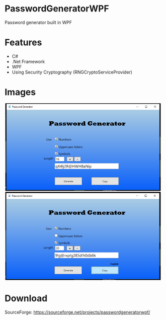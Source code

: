 # PasswordGeneratorWPF
Password generator built in WPF

# Features
- C#
- .Net Framework
- WPF
- Using Security Cryptography (RNGCryptoServiceProvider)

# Images
<p align="center">
  <img width="500px" src="PasswordGenerator/screenshots/image1.png">
  <img width="500px" src="PasswordGenerator/screenshots/image2.png">

# Download
SourceForge: https://sourceforge.net/projects/passwordgeneratorwpf/


